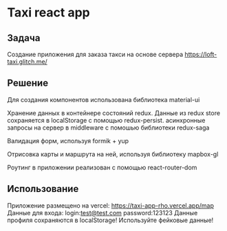 # Taxi react app

## Задача
Создание приложения для заказа такси на основе сервера https://loft-taxi.glitch.me/

## Решение
Для создания компонентов использована библиотека material-ui

Хранение данных в контейнере состояний redux.
Данныe из redux store сохраняется в localStorage с помощью redux-persist.
асинхронные запросы на сервер в middleware с помошью библиотеки redux-saga

Валидация форм, используя formik + yup

Отрисовка карты и маршрута на ней, используя библиотеку mapbox-gl

Роутинг в приложении реализован с помощью react-router-dom

## Использование
Приложение размещено на vercel: https://taxi-app-rho.vercel.app/map
Данные для входа:
  login:test@test.com 
  password:123123
Данные профиля сохраняются в localStorage! Используйте фейковые данные!
